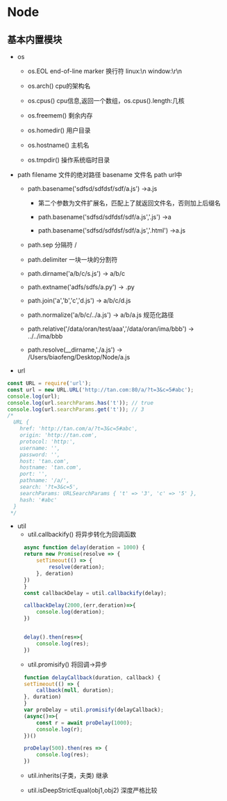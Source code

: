 # Node

## 基本内置模块
- os

  - os.EOL  end-of-line marker 换行符 linux:\n window:\r\n

  - os.arch() cpu的架构名

  - os.cpus() cpu信息,返回一个数组，os.cpus().length:几核

  - os.freemem() 剩余内存

  - os.homedir() 用户目录

  - os.hostname() 主机名
  
  - os.tmpdir() 操作系统临时目录

- path
filename 文件的绝对路径
basename 文件名
path url中

  - path.basename('sdfsd/sdfdsf/sdf/a.js') ->a.js
    
    - 第二个参数为文件扩展名，匹配上了就返回文件名，否则加上后缀名
    
    - path.basename('sdfsd/sdfdsf/sdf/a.js','.js') ->a
    
    - path.basename('sdfsd/sdfdsf/sdf/a.js','.html') ->a.js
  
  - path.sep 分隔符 /
  
  - path.delimiter 一块一块的分割符
  
  - path.dirname('a/b/c/s.js') -> a/b/c
  
  - path.extname('adfs/sdfs/a.py') -> .py
  
  - path.join('a','b','c','d.js') -> a/b/c/d.js
  
  - path.normalize('a/b/c/../a.js') -> a/b/a.js 规范化路径
  
  - path.relative('/data/oran/test/aaa','/data/oran/ima/bbb') -> ../../ima/bbb
  
  - path.resolve(__dirname,'./a.js') -> /Users/biaofeng/Desktop/Node/a.js

- url 
```js
const URL = require('url');
const url = new URL.URL('http://tan.com:80/a/?t=3&c=5#abc');
console.log(url);
console.log(url.searchParams.has('t')); // true
console.log(url.searchParams.get('t')); // 3
/*
  URL {
    href: 'http://tan.com/a/?t=3&c=5#abc',
    origin: 'http://tan.com',
    protocol: 'http:',
    username: '',
    password: '',
    host: 'tan.com',
    hostname: 'tan.com',
    port: '',
    pathname: '/a/',
    search: '?t=3&c=5',
    searchParams: URLSearchParams { 't' => '3', 'c' => '5' },
    hash: '#abc'
  }
 */
```

- util
  - util.callbackify() 将异步转化为回调函数
  ```js
    async function delay(deration = 1000) {
    return new Promise(resolve => {
        setTimeout(() => {
            resolve(deration);
        }, deration)
    })
    }
    const callbackDelay = util.callbackify(delay);

    callbackDelay(2000,(err,deration)=>{
        console.log(deration); 
    })


    delay().then(res=>{
        console.log(res);
    })
  ```
  - util.promisify() 将回调->异步
  ```js
    function delayCallback(duration, callback) {
    setTimeout(() => {
        callback(null, duration);
    }, duration)
    }
    var proDelay = util.promisify(delayCallback);
    (async()=>{
        const r = await proDelay(1000);
        console.log(r);
    })()

    proDelay(500).then(res => {
        console.log(res);
    })
  ```
   - util.inherits(子类，夫类) 继承

   - util.isDeepStrictEqual(obj1,obj2) 深度严格比较